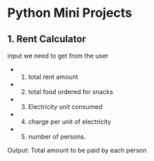 # Python Mini Projects

## 1. Rent Calculator
input we need to get from the user
- 1. total rent amount 
- 2. total food ordered for snacks
- 3. Electricity unit consumed 
- 4. charge per unit of electricity 
- 5. number of persons.  

Output:
Total amount to be paid by each person    